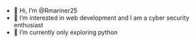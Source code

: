 - 👋 Hi, I’m @Rmariner25
- 👀 I’m interested in web development and I am a cyber security enthusiast
- 🌱 I’m currently only exploring python

<!---
Rmariner25/Rmariner25 is a ✨ special ✨ repository because its `README.md` (this file) appears on your GitHub profile.
You can click the Preview link to take a look at your changes.
--->
